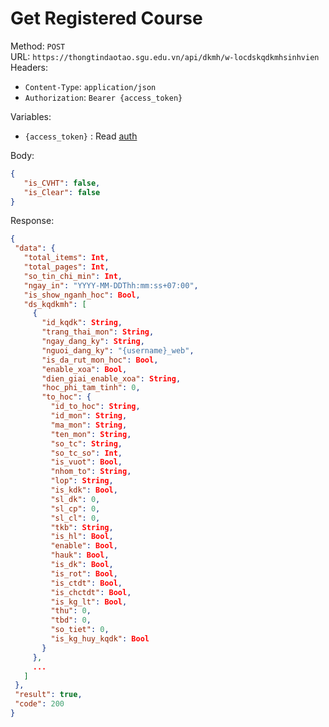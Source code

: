 # Get Registered Course

Method: `POST`  
URL: `https://thongtindaotao.sgu.edu.vn/api/dkmh/w-locdskqdkmhsinhvien`  
Headers:  
 - `Content-Type`: `application/json`  
 - `Authorization`: `Bearer {access_token}`

Variables:  
 - `{access_token}` : Read [auth](auth.md)

Body:  
 ```json
 {
    "is_CVHT": false,
    "is_Clear": false
 }
 ```

Response:  
 ```json
 {
  "data": {
    "total_items": Int,
    "total_pages": Int,
    "so_tin_chi_min": Int,
    "ngay_in": "YYYY-MM-DDThh:mm:ss+07:00",
    "is_show_nganh_hoc": Bool,
    "ds_kqdkmh": [
      {
        "id_kqdk": String,
        "trang_thai_mon": String,
        "ngay_dang_ky": String,
        "nguoi_dang_ky": "{username}_web",
        "is_da_rut_mon_hoc": Bool,
        "enable_xoa": Bool,
        "dien_giai_enable_xoa": String,
        "hoc_phi_tam_tinh": 0,
        "to_hoc": {
          "id_to_hoc": String,
          "id_mon": String,
          "ma_mon": String,
          "ten_mon": String,
          "so_tc": String,
          "so_tc_so": Int,
          "is_vuot": Bool,
          "nhom_to": String,
          "lop": String,
          "is_kdk": Bool,
          "sl_dk": 0,
          "sl_cp": 0,
          "sl_cl": 0,
          "tkb": String,
          "is_hl": Bool,
          "enable": Bool,
          "hauk": Bool,
          "is_dk": Bool,
          "is_rot": Bool,
          "is_ctdt": Bool,
          "is_chctdt": Bool,
          "is_kg_lt": Bool,
          "thu": 0,
          "tbd": 0,
          "so_tiet": 0,
          "is_kg_huy_kqdk": Bool
        }
      },
      ...
    ]
  },
  "result": true,
  "code": 200
}
 ```